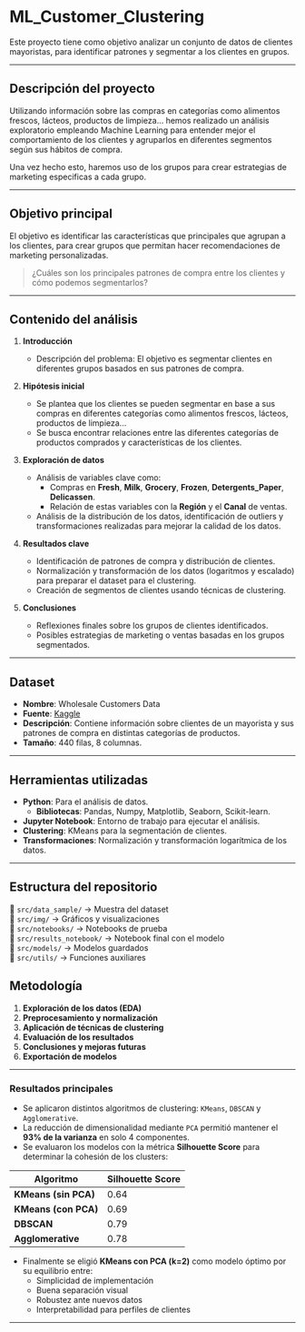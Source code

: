 #  ML_Customer_Clustering  

Este proyecto tiene como objetivo analizar un conjunto de datos de clientes mayoristas, para identificar patrones y segmentar a los clientes en grupos. 

---

## **Descripción del proyecto**
Utilizando información sobre las compras en categorías como alimentos frescos, lácteos, productos de limpieza... hemos realizado un análisis exploratorio empleando Machine Learning para entender mejor el comportamiento de los clientes y agruparlos en diferentes segmentos según sus hábitos de compra.

Una vez hecho esto, haremos uso de los grupos para crear estrategias de marketing especificas a cada grupo. 

---

## **Objetivo principal**
El objetivo es identificar las características que principales que agrupan a los clientes, para crear grupos que permitan hacer recomendaciones de marketing personalizadas.

> ¿Cuáles son los principales patrones de compra entre los clientes y cómo podemos segmentarlos?

---

## **Contenido del análisis**

1. **Introducción**
   - Descripción del problema: El objetivo es segmentar clientes en diferentes grupos basados en sus patrones de compra.

2. **Hipótesis inicial**
   - Se plantea que los clientes se pueden segmentar en base a  sus compras en diferentes categorías como alimentos frescos, lácteos, productos de limpieza...
   - Se busca encontrar relaciones entre las diferentes categorías de productos comprados y características de los clientes.

3. **Exploración de datos**
   - Análisis de variables clave como:
     - Compras en **Fresh**, **Milk**, **Grocery**, **Frozen**, **Detergents_Paper**, **Delicassen**.
     - Relación de estas variables con la **Región** y el **Canal** de ventas.
   - Análisis de la distribución de los datos, identificación de outliers y transformaciones realizadas para mejorar la calidad de los datos.
   
4. **Resultados clave**
   - Identificación de patrones de compra y distribución de clientes.
   - Normalización y transformación de los datos (logaritmos y escalado) para preparar el dataset para el clustering.
   - Creación de segmentos de clientes usando técnicas de clustering.

5. **Conclusiones**
   - Reflexiones finales sobre los grupos de clientes identificados.
   - Posibles estrategias de marketing o ventas basadas en los grupos segmentados.

---

## Dataset  
- **Nombre**: Wholesale Customers Data  
- **Fuente**: [Kaggle](https://www.kaggle.com/datasets/binovi/wholesale-customers-data-set/data)  
- **Descripción**: Contiene información sobre clientes de un mayorista y sus patrones de compra en distintas categorías de productos.  
- **Tamaño**: 440 filas, 8 columnas.
---

## **Herramientas utilizadas**
- **Python**: Para el análisis de datos.
   - **Bibliotecas**: Pandas, Numpy, Matplotlib, Seaborn, Scikit-learn.
- **Jupyter Notebook**: Entorno de trabajo para ejecutar el análisis.
- **Clustering**: KMeans para la segmentación de clientes.
- **Transformaciones**: Normalización y transformación logarítmica de los datos.

---

## Estructura del repositorio  
📁 `src/data_sample/` → Muestra del dataset  
📁 `src/img/` → Gráficos y visualizaciones  
📁 `src/notebooks/` → Notebooks de prueba  
📁 `src/results_notebook/` → Notebook final con el modelo  
📁 `src/models/` → Modelos guardados  
📁 `src/utils/` → Funciones auxiliares  

## Metodología  
1. **Exploración de los datos (EDA)**  
2. **Preprocesamiento y normalización**  
3. **Aplicación de técnicas de clustering**  
4. **Evaluación de los resultados**  
5. **Conclusiones y mejoras futuras**  
6. **Exportación de modelos**

---

### **Resultados principales**

- Se aplicaron distintos algoritmos de clustering: `KMeans`, `DBSCAN` y `Agglomerative`.
- La reducción de dimensionalidad mediante `PCA` permitió mantener el **93% de la varianza** en solo 4 componentes.
- Se evaluaron los modelos con la métrica **Silhouette Score** para determinar la cohesión de los clusters:

| Algoritmo             | Silhouette Score |
|-----------------------|------------------|
| **KMeans (sin PCA)**  | 0.64             |
| **KMeans (con PCA)**  | 0.69             |
| **DBSCAN**            | 0.79             |
| **Agglomerative**     | 0.78             |

- Finalmente se eligió **KMeans con PCA (k=2)** como modelo óptimo por su equilibrio entre:
  - Simplicidad de implementación  
  - Buena separación visual  
  - Robustez ante nuevos datos  
  - Interpretabilidad para perfiles de clientes

---


